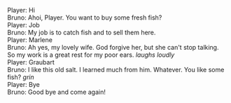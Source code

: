 Player: Hi  
Bruno: Ahoi, Player. You want to buy some fresh fish?  
Player: Job  
Bruno: My job is to catch fish and to sell them here.  
Player: Marlene  
Bruno: Ah yes, my lovely wife. God forgive her, but she can't stop talking. So my work is a great rest for my poor ears. *laughs loudly*  
Player: Graubart  
Bruno: I like this old salt. I learned much from him. Whatever. You like some fish? *grin*  
Player: Bye  
Bruno: Good bye and come again!  
